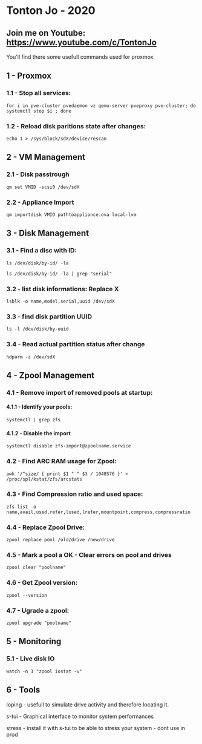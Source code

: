 # Tonton Jo - 2020
## Join me on Youtube: https://www.youtube.com/c/TontonJo

You'll find there some usefull commands used for proxmox

## 1 - Proxmox

### 1.1 - Stop all services:  
```shell
for i in pve-cluster pvedaemon vz qemu-server pveproxy pve-cluster; do systemctl stop $i ; done
```  
### 1.2 - Reload disk paritions state after changes:  
```shell
echo 1 > /sys/block/sdX/device/rescan
```  
## 2 - VM Management

### 2.1 - Disk passtrough
```shell
qm set VMID -scsi0 /dev/sdX
```
###  2.2 - Appliance Import
```shell
qm importdisk VMID pathtoappliance.ova local-lvm
```

## 3 - Disk Management

### 3.1 - Find a disc with ID:
```shell
ls /dev/disk/by-id/ -la
```
```shell
ls /dev/disk/by-id/ -la | grep "serial"
```

### 3.2 - list disk informations: Replace X
```shell
lsblk -o name,model,serial,uuid /dev/sdX
```
###  3.3 - find disk partition UUID 
```shell
ls -l /dev/disk/by-uuid
```
###  3.4 - Read actual partition status after change
```shell
hdparm -z /dev/sdX
```

##  4 - Zpool Management  

###  4.1 - Remove import of removed pools at startup:  
####  4.1.1 - Identify your pools:
```shell
systemctl | grep zfs
```
#### 4.1.2 -  Disable the import
```shell
systemctl disable zfs-import@zpoolname.service
```

### 4.2 - Find ARC RAM usage for Zpool:
```shell
awk '/^size/ { print $1 " " $3 / 1048576 }' < /proc/spl/kstat/zfs/arcstats
```

### 4.3 - Find Compression ratio and used space:
```shell
zfs list -o name,avail,used,refer,lused,lrefer,mountpoint,compress,compressratio
``` 

### 4.4 - Replace Zpool Drive:
```shell
zpool replace pool /old/drive /new/drive
```

### 4.5 - Mark a pool a OK - Clear errors on pool and drives
```shell
zpool clear "poolname"
```

### 4.6 - Get Zpool version:
```shell
zpool --version
```

### 4.7 - Ugrade a zpool:
```shell
zpool upgrade "poolname"
```
## 5 - Monitoring

### 5.1 - Live disk IO
```shell
watch -n 1 "zpool iostat -v"
```
## 6 - Tools

Ioping - usefull to simulate drive activity and therefore locating it.

s-tui - Graphical interface to monitor system performances

stress - install it with s-tui to be able to stress your system - dont use in prod
